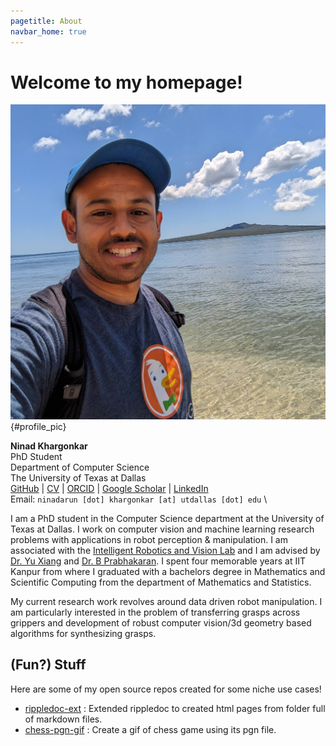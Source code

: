```yaml
---
pagetitle: About
navbar_home: true
---
```


# Welcome to my homepage!

![banner_pic](./static/media/dp_nz.jpg){#profile_pic}

**Ninad Khargonkar** \
PhD Student \
Department of Computer Science \
The University of Texas at Dallas \
[GitHub](https://github.com/kninad/) |
[CV](./static/media/Resume_NinadKhargonkar.pdf) |
[ORCID](https://orcid.org/0000-0001-9191-0250) |
[Google Scholar](https://scholar.google.com/citations?user=5eFmqkAAAAAJ&hl=en) |
[LinkedIn](https://www.linkedin.com/in/kninad/) \
Email: `ninadarun [dot] khargonkar [at] utdallas [dot] edu` \


I am a PhD student in the Computer Science department at the University of Texas
at Dallas. I work on computer vision and machine learning
research problems with applications in robot perception & manipulation. I am 
associated with the 
[Intelligent Robotics and Vision Lab](https://labs.utdallas.edu/irvl/) and I am
advised by [Dr. Yu Xiang](https://yuxng.github.io/) and 
[Dr. B Prabhakaran](https://profiles.utdallas.edu/bprabhakaran).
I spent four memorable years at IIT Kanpur from where I graduated with a 
bachelors degree in Mathematics and Scientific Computing from the department of 
Mathematics and Statistics.

My current research work revolves around data driven robot manipulation.
I am particularly interested in the problem of transferring grasps across grippers and development of robust computer vision/3d geometry based algorithms for synthesizing grasps.


## (Fun?) Stuff

Here are some of my open source repos created for some niche use cases!

- [rippledoc-ext](https://kninad.github.io/rippledoc-ext) :  Extended rippledoc to created html pages from folder full of markdown files.
- [chess-pgn-gif](https://github.com/kninad/chess-pgn-gif) : Create a gif of chess game using its pgn file.

